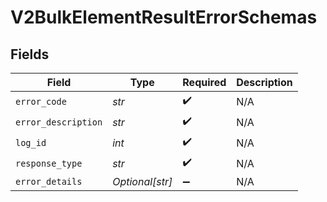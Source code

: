 # V2BulkElementResultErrorSchemas


## Fields

| Field               | Type                | Required            | Description         |
| ------------------- | ------------------- | ------------------- | ------------------- |
| `error_code`        | *str*               | :heavy_check_mark:  | N/A                 |
| `error_description` | *str*               | :heavy_check_mark:  | N/A                 |
| `log_id`            | *int*               | :heavy_check_mark:  | N/A                 |
| `response_type`     | *str*               | :heavy_check_mark:  | N/A                 |
| `error_details`     | *Optional[str]*     | :heavy_minus_sign:  | N/A                 |